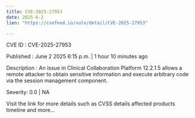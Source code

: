 ```yaml
---
title: CVE-2025-27953
date: 2025-6-2
lien: "https://cvefeed.io/vuln/detail/CVE-2025-27953"

---
```


CVE ID : CVE-2025-27953

Published :  June 2
2025
6:15 p.m. | 1 hour
10 minutes ago

Description : An issue in Clinical Collaboration Platform 12.2.1.5 allows a remote attacker to obtain sensitive information and execute arbitrary code via the session management component.

Severity: 0.0 | NA

Visit the link for more details
such as CVSS details
affected products
timeline
and more...
